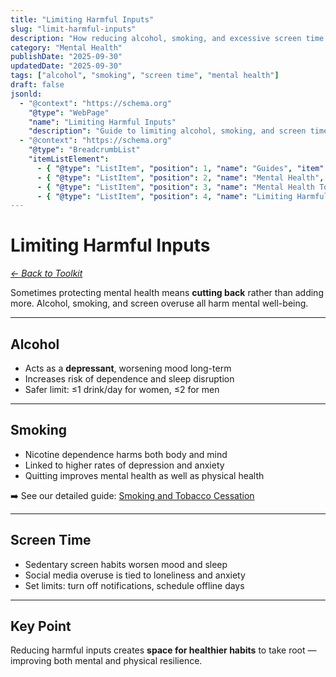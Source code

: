 ```yaml
---
title: "Limiting Harmful Inputs"
slug: "limit-harmful-inputs"
description: "How reducing alcohol, smoking, and excessive screen time protects mental health."
category: "Mental Health"
publishDate: "2025-09-30"
updatedDate: "2025-09-30"
tags: ["alcohol", "smoking", "screen time", "mental health"]
draft: false
jsonld:
  - "@context": "https://schema.org"
    "@type": "WebPage"
    "name": "Limiting Harmful Inputs"
    "description": "Guide to limiting alcohol, smoking, and screen time to protect mental health."
  - "@context": "https://schema.org"
    "@type": "BreadcrumbList"
    "itemListElement":
      - { "@type": "ListItem", "position": 1, "name": "Guides", "item": "https://patientguide.io/guides" }
      - { "@type": "ListItem", "position": 2, "name": "Mental Health", "item": "https://patientguide.io/guides/mental-health" }
      - { "@type": "ListItem", "position": 3, "name": "Mental Health Toolkit", "item": "https://patientguide.io/guides/mental-health-toolkit" }
      - { "@type": "ListItem", "position": 4, "name": "Limiting Harmful Inputs", "item": "https://patientguide.io/guides/limit-harmful-inputs" }
---
```


# Limiting Harmful Inputs

*[← Back to Toolkit](/guides/mental-health-toolkit)*

Sometimes protecting mental health means **cutting back** rather than adding more. Alcohol, smoking, and screen overuse all harm mental well-being.  

---

## Alcohol

- Acts as a **depressant**, worsening mood long-term  
- Increases risk of dependence and sleep disruption  
- Safer limit: ≤1 drink/day for women, ≤2 for men  

---

## Smoking

- Nicotine dependence harms both body and mind  
- Linked to higher rates of depression and anxiety  
- Quitting improves mental health as well as physical health  

➡️ See our detailed guide: [Smoking and Tobacco Cessation](/guides/smoking-cessation)  

---

## Screen Time

- Sedentary screen habits worsen mood and sleep  
- Social media overuse is tied to loneliness and anxiety  
- Set limits: turn off notifications, schedule offline days  

---

## Key Point

Reducing harmful inputs creates **space for healthier habits** to take root — improving both mental and physical resilience.
